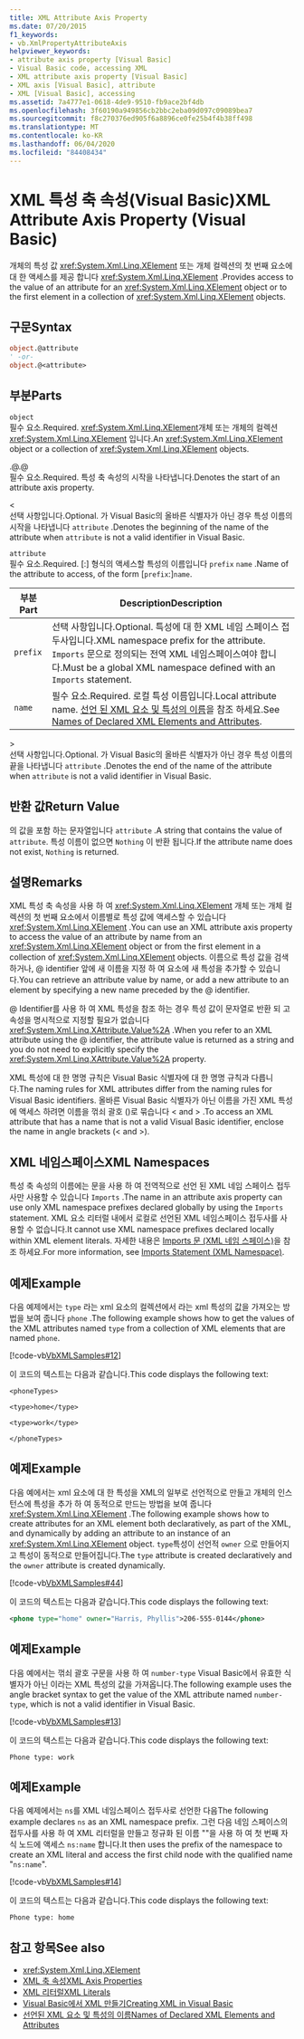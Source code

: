 ```yaml
---
title: XML Attribute Axis Property
ms.date: 07/20/2015
f1_keywords:
- vb.XmlPropertyAttributeAxis
helpviewer_keywords:
- attribute axis property [Visual Basic]
- Visual Basic code, accessing XML
- XML attribute axis property [Visual Basic]
- XML axis [Visual Basic], attribute
- XML [Visual Basic], accessing
ms.assetid: 7a4777e1-0618-4de9-9510-fb9ace2bf4db
ms.openlocfilehash: 3f60190a949856cb2bbc2eba09d097c09089bea7
ms.sourcegitcommit: f8c270376ed905f6a8896ce0fe25b4f4b38ff498
ms.translationtype: MT
ms.contentlocale: ko-KR
ms.lasthandoff: 06/04/2020
ms.locfileid: "84408434"
---
```

# <a name="xml-attribute-axis-property-visual-basic"></a><span data-ttu-id="f06ab-102">XML 특성 축 속성(Visual Basic)</span><span class="sxs-lookup"><span data-stu-id="f06ab-102">XML Attribute Axis Property (Visual Basic)</span></span>
<span data-ttu-id="f06ab-103">개체의 특성 값 <xref:System.Xml.Linq.XElement> 또는 개체 컬렉션의 첫 번째 요소에 대 한 액세스를 제공 합니다 <xref:System.Xml.Linq.XElement> .</span><span class="sxs-lookup"><span data-stu-id="f06ab-103">Provides access to the value of an attribute for an <xref:System.Xml.Linq.XElement> object or to the first element in a collection of <xref:System.Xml.Linq.XElement> objects.</span></span>  
  
## <a name="syntax"></a><span data-ttu-id="f06ab-104">구문</span><span class="sxs-lookup"><span data-stu-id="f06ab-104">Syntax</span></span>  
  
```vb  
object.@attribute  
' -or-  
object.@<attribute>  
```  
  
## <a name="parts"></a><span data-ttu-id="f06ab-105">부분</span><span class="sxs-lookup"><span data-stu-id="f06ab-105">Parts</span></span>  
 `object`  
 <span data-ttu-id="f06ab-106">필수 요소.</span><span class="sxs-lookup"><span data-stu-id="f06ab-106">Required.</span></span> <span data-ttu-id="f06ab-107"><xref:System.Xml.Linq.XElement>개체 또는 개체의 컬렉션 <xref:System.Xml.Linq.XElement> 입니다.</span><span class="sxs-lookup"><span data-stu-id="f06ab-107">An <xref:System.Xml.Linq.XElement> object or a collection of <xref:System.Xml.Linq.XElement> objects.</span></span>  
  
 <span data-ttu-id="f06ab-108">.@</span><span class="sxs-lookup"><span data-stu-id="f06ab-108">.@</span></span>  
 <span data-ttu-id="f06ab-109">필수 요소.</span><span class="sxs-lookup"><span data-stu-id="f06ab-109">Required.</span></span> <span data-ttu-id="f06ab-110">특성 축 속성의 시작을 나타냅니다.</span><span class="sxs-lookup"><span data-stu-id="f06ab-110">Denotes the start of an attribute axis property.</span></span>  
  
 <  
 <span data-ttu-id="f06ab-111">선택 사항입니다.</span><span class="sxs-lookup"><span data-stu-id="f06ab-111">Optional.</span></span> <span data-ttu-id="f06ab-112">가 Visual Basic의 올바른 식별자가 아닌 경우 특성 이름의 시작을 나타냅니다 `attribute` .</span><span class="sxs-lookup"><span data-stu-id="f06ab-112">Denotes the beginning of the name of the attribute when `attribute` is not a valid identifier in Visual Basic.</span></span>  
  
 `attribute`  
 <span data-ttu-id="f06ab-113">필수 요소.</span><span class="sxs-lookup"><span data-stu-id="f06ab-113">Required.</span></span> <span data-ttu-id="f06ab-114">[:] 형식의 액세스할 특성의 이름입니다 `prefix` `name` .</span><span class="sxs-lookup"><span data-stu-id="f06ab-114">Name of the attribute to access, of the form [`prefix`:]`name`.</span></span>  
  
|<span data-ttu-id="f06ab-115">부분</span><span class="sxs-lookup"><span data-stu-id="f06ab-115">Part</span></span>|<span data-ttu-id="f06ab-116">Description</span><span class="sxs-lookup"><span data-stu-id="f06ab-116">Description</span></span>|  
|----------|-----------------|  
|`prefix`|<span data-ttu-id="f06ab-117">선택 사항입니다.</span><span class="sxs-lookup"><span data-stu-id="f06ab-117">Optional.</span></span> <span data-ttu-id="f06ab-118">특성에 대 한 XML 네임 스페이스 접두사입니다.</span><span class="sxs-lookup"><span data-stu-id="f06ab-118">XML namespace prefix for the attribute.</span></span> <span data-ttu-id="f06ab-119">`Imports` 문으로 정의되는 전역 XML 네임스페이스여야 합니다.</span><span class="sxs-lookup"><span data-stu-id="f06ab-119">Must be a global XML namespace defined with an `Imports` statement.</span></span>|  
|`name`|<span data-ttu-id="f06ab-120">필수 요소.</span><span class="sxs-lookup"><span data-stu-id="f06ab-120">Required.</span></span> <span data-ttu-id="f06ab-121">로컬 특성 이름입니다.</span><span class="sxs-lookup"><span data-stu-id="f06ab-121">Local attribute name.</span></span> <span data-ttu-id="f06ab-122">[선언 된 XML 요소 및 특성의 이름](../../programming-guide/language-features/xml/names-of-declared-xml-elements-and-attributes.md)을 참조 하세요.</span><span class="sxs-lookup"><span data-stu-id="f06ab-122">See [Names of Declared XML Elements and Attributes](../../programming-guide/language-features/xml/names-of-declared-xml-elements-and-attributes.md).</span></span>|  
  
 \>  
 <span data-ttu-id="f06ab-123">선택 사항입니다.</span><span class="sxs-lookup"><span data-stu-id="f06ab-123">Optional.</span></span> <span data-ttu-id="f06ab-124">가 Visual Basic의 올바른 식별자가 아닌 경우 특성 이름의 끝을 나타냅니다 `attribute` .</span><span class="sxs-lookup"><span data-stu-id="f06ab-124">Denotes the end of the name of the attribute when `attribute` is not a valid identifier in Visual Basic.</span></span>  
  
## <a name="return-value"></a><span data-ttu-id="f06ab-125">반환 값</span><span class="sxs-lookup"><span data-stu-id="f06ab-125">Return Value</span></span>  
 <span data-ttu-id="f06ab-126">의 값을 포함 하는 문자열입니다 `attribute` .</span><span class="sxs-lookup"><span data-stu-id="f06ab-126">A string that contains the value of `attribute`.</span></span> <span data-ttu-id="f06ab-127">특성 이름이 없으면 `Nothing` 이 반환 됩니다.</span><span class="sxs-lookup"><span data-stu-id="f06ab-127">If the attribute name does not exist, `Nothing` is returned.</span></span>  
  
## <a name="remarks"></a><span data-ttu-id="f06ab-128">설명</span><span class="sxs-lookup"><span data-stu-id="f06ab-128">Remarks</span></span>  
 <span data-ttu-id="f06ab-129">XML 특성 축 속성을 사용 하 여 <xref:System.Xml.Linq.XElement> 개체 또는 개체 컬렉션의 첫 번째 요소에서 이름별로 특성 값에 액세스할 수 있습니다 <xref:System.Xml.Linq.XElement> .</span><span class="sxs-lookup"><span data-stu-id="f06ab-129">You can use an XML attribute axis property to access the value of an attribute by name from an <xref:System.Xml.Linq.XElement> object or from the first element in a collection of <xref:System.Xml.Linq.XElement> objects.</span></span> <span data-ttu-id="f06ab-130">이름으로 특성 값을 검색 하거나, @ identifier 앞에 새 이름을 지정 하 여 요소에 새 특성을 추가할 수 있습니다.</span><span class="sxs-lookup"><span data-stu-id="f06ab-130">You can retrieve an attribute value by name, or add a new attribute to an element by specifying a new name preceded by the @ identifier.</span></span>  
  
 <span data-ttu-id="f06ab-131">@ Identifier를 사용 하 여 XML 특성을 참조 하는 경우 특성 값이 문자열로 반환 되 고 속성을 명시적으로 지정할 필요가 없습니다 <xref:System.Xml.Linq.XAttribute.Value%2A> .</span><span class="sxs-lookup"><span data-stu-id="f06ab-131">When you refer to an XML attribute using the @ identifier, the attribute value is returned as a string and you do not need to explicitly specify the <xref:System.Xml.Linq.XAttribute.Value%2A> property.</span></span>  
  
 <span data-ttu-id="f06ab-132">XML 특성에 대 한 명명 규칙은 Visual Basic 식별자에 대 한 명명 규칙과 다릅니다.</span><span class="sxs-lookup"><span data-stu-id="f06ab-132">The naming rules for XML attributes differ from the naming rules for Visual Basic identifiers.</span></span> <span data-ttu-id="f06ab-133">올바른 Visual Basic 식별자가 아닌 이름을 가진 XML 특성에 액세스 하려면 이름을 꺾쇠 괄호 ()로 묶습니다 \< and > .</span><span class="sxs-lookup"><span data-stu-id="f06ab-133">To access an XML attribute that has a name that is not a valid Visual Basic identifier, enclose the name in angle brackets (\< and >).</span></span>  
  
## <a name="xml-namespaces"></a><span data-ttu-id="f06ab-134">XML 네임스페이스</span><span class="sxs-lookup"><span data-stu-id="f06ab-134">XML Namespaces</span></span>  
 <span data-ttu-id="f06ab-135">특성 축 속성의 이름에는 문을 사용 하 여 전역적으로 선언 된 XML 네임 스페이스 접두사만 사용할 수 있습니다 `Imports` .</span><span class="sxs-lookup"><span data-stu-id="f06ab-135">The name in an attribute axis property can use only XML namespace prefixes declared globally by using the `Imports` statement.</span></span> <span data-ttu-id="f06ab-136">XML 요소 리터럴 내에서 로컬로 선언된 XML 네임스페이스 접두사를 사용할 수 없습니다.</span><span class="sxs-lookup"><span data-stu-id="f06ab-136">It cannot use XML namespace prefixes declared locally within XML element literals.</span></span> <span data-ttu-id="f06ab-137">자세한 내용은 [Imports 문 (XML 네임 스페이스)](../statements/imports-statement-xml-namespace.md)을 참조 하세요.</span><span class="sxs-lookup"><span data-stu-id="f06ab-137">For more information, see [Imports Statement (XML Namespace)](../statements/imports-statement-xml-namespace.md).</span></span>  
  
## <a name="example"></a><span data-ttu-id="f06ab-138">예제</span><span class="sxs-lookup"><span data-stu-id="f06ab-138">Example</span></span>  
 <span data-ttu-id="f06ab-139">다음 예제에서는 `type` 라는 xml 요소의 컬렉션에서 라는 xml 특성의 값을 가져오는 방법을 보여 줍니다 `phone` .</span><span class="sxs-lookup"><span data-stu-id="f06ab-139">The following example shows how to get the values of the XML attributes named `type` from a collection of XML elements that are named `phone`.</span></span>  
  
 [!code-vb[VbXMLSamples#12](~/samples/snippets/visualbasic/VS_Snippets_VBCSharp/VbXMLSamples/VB/XMLSamples5.vb#12)]  
  
 <span data-ttu-id="f06ab-140">이 코드의 텍스트는 다음과 같습니다.</span><span class="sxs-lookup"><span data-stu-id="f06ab-140">This code displays the following text:</span></span>  
  
 `<phoneTypes>`  
  
 `<type>home</type>`  
  
 `<type>work</type>`  
  
 `</phoneTypes>`  
  
## <a name="example"></a><span data-ttu-id="f06ab-141">예제</span><span class="sxs-lookup"><span data-stu-id="f06ab-141">Example</span></span>  
 <span data-ttu-id="f06ab-142">다음 예에서는 xml 요소에 대 한 특성을 XML의 일부로 선언적으로 만들고 개체의 인스턴스에 특성을 추가 하 여 동적으로 만드는 방법을 보여 줍니다 <xref:System.Xml.Linq.XElement> .</span><span class="sxs-lookup"><span data-stu-id="f06ab-142">The following example shows how to create attributes for an XML element both declaratively, as part of the XML, and dynamically by adding an attribute to an instance of an <xref:System.Xml.Linq.XElement> object.</span></span> <span data-ttu-id="f06ab-143">`type`특성이 선언적 `owner` 으로 만들어지고 특성이 동적으로 만들어집니다.</span><span class="sxs-lookup"><span data-stu-id="f06ab-143">The `type` attribute is created declaratively and the `owner` attribute is created dynamically.</span></span>  
  
 [!code-vb[VbXMLSamples#44](~/samples/snippets/visualbasic/VS_Snippets_VBCSharp/VbXMLSamples/VB/XMLSamples5.vb#44)]  
  
 <span data-ttu-id="f06ab-144">이 코드의 텍스트는 다음과 같습니다.</span><span class="sxs-lookup"><span data-stu-id="f06ab-144">This code displays the following text:</span></span>  
  
```xml  
<phone type="home" owner="Harris, Phyllis">206-555-0144</phone>  
```  
  
## <a name="example"></a><span data-ttu-id="f06ab-145">예제</span><span class="sxs-lookup"><span data-stu-id="f06ab-145">Example</span></span>  
 <span data-ttu-id="f06ab-146">다음 예에서는 꺾쇠 괄호 구문을 사용 하 여 `number-type` Visual Basic에서 유효한 식별자가 아닌 이라는 XML 특성의 값을 가져옵니다.</span><span class="sxs-lookup"><span data-stu-id="f06ab-146">The following example uses the angle bracket syntax to get the value of the XML attribute named `number-type`, which is not a valid identifier in Visual Basic.</span></span>  
  
 [!code-vb[VbXMLSamples#13](~/samples/snippets/visualbasic/VS_Snippets_VBCSharp/VbXMLSamples/VB/XMLSamples5.vb#13)]  
  
 <span data-ttu-id="f06ab-147">이 코드의 텍스트는 다음과 같습니다.</span><span class="sxs-lookup"><span data-stu-id="f06ab-147">This code displays the following text:</span></span>  
  
 `Phone type: work`  
  
## <a name="example"></a><span data-ttu-id="f06ab-148">예제</span><span class="sxs-lookup"><span data-stu-id="f06ab-148">Example</span></span>  
 <span data-ttu-id="f06ab-149">다음 예제에서는 `ns`를 XML 네임스페이스 접두사로 선언한 다음</span><span class="sxs-lookup"><span data-stu-id="f06ab-149">The following example declares `ns` as an XML namespace prefix.</span></span> <span data-ttu-id="f06ab-150">그런 다음 네임 스페이스의 접두사를 사용 하 여 XML 리터럴을 만들고 정규화 된 이름 ""을 사용 하 여 첫 번째 자식 노드에 액세스 `ns:name` 합니다.</span><span class="sxs-lookup"><span data-stu-id="f06ab-150">It then uses the prefix of the namespace to create an XML literal and access the first child node with the qualified name "`ns:name`".</span></span>  
  
 [!code-vb[VbXMLSamples#14](~/samples/snippets/visualbasic/VS_Snippets_VBCSharp/VbXMLSamples/VB/XMLSamples6.vb#14)]  
  
 <span data-ttu-id="f06ab-151">이 코드의 텍스트는 다음과 같습니다.</span><span class="sxs-lookup"><span data-stu-id="f06ab-151">This code displays the following text:</span></span>  
  
 `Phone type: home`  
  
## <a name="see-also"></a><span data-ttu-id="f06ab-152">참고 항목</span><span class="sxs-lookup"><span data-stu-id="f06ab-152">See also</span></span>

- <xref:System.Xml.Linq.XElement>
- [<span data-ttu-id="f06ab-153">XML 축 속성</span><span class="sxs-lookup"><span data-stu-id="f06ab-153">XML Axis Properties</span></span>](index.md)
- [<span data-ttu-id="f06ab-154">XML 리터럴</span><span class="sxs-lookup"><span data-stu-id="f06ab-154">XML Literals</span></span>](../xml-literals/index.md)
- [<span data-ttu-id="f06ab-155">Visual Basic에서 XML 만들기</span><span class="sxs-lookup"><span data-stu-id="f06ab-155">Creating XML in Visual Basic</span></span>](../../programming-guide/language-features/xml/creating-xml.md)
- [<span data-ttu-id="f06ab-156">선언된 XML 요소 및 특성의 이름</span><span class="sxs-lookup"><span data-stu-id="f06ab-156">Names of Declared XML Elements and Attributes</span></span>](../../programming-guide/language-features/xml/names-of-declared-xml-elements-and-attributes.md)
